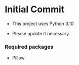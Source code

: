 # Initial Commit
- This project uses Python 3.10

- Please update if necessary.

### Required packages
- Pillow